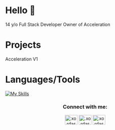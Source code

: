 
# Hello 👋
14 y/o Full Stack Developer
Owner of Acceleration

# Projects
Acceleration V1 

# Languages/Tools

[![My Skills](https://skillicons.dev/icons?i=js,html,css,python,scss,react,replit,vscode,github,discord,bots,gmail,instagram,java)](https://skillicons.dev)




<h3 align="center">Connect with me:</h3>
<p align="center">
 <a href="mailto:xordas@xordas.me" target="blank"><img align="center" src="https://media.xordas.me/movie-river/email_icon.svg" alt="xordas@xordas.me" height="30" width="40" /></a>
<a href="https://discord.com/users/754481848268357743" target="blank"><img align="center" src="https://raw.githubusercontent.com/rahuldkjain/github-profile-readme-generator/master/src/images/icons/Social/discord.svg" alt=".xordas" height="30" width="40" /></a>
<a href="https://www.youtube.com/@shadowycc" target="blank"><img align="center" src="https://raw.githubusercontent.com/rahuldkjain/github-profile-readme-generator/master/src/images/icons/Social/youtube.svg" alt="xordas" height="30" width="40" /></a>
</p><br>





    

















<!---
xdevnightless/xdevnightless is a ✨ special ✨ repository because its `README.md` (this file) appears on your GitHub profile.
You can click the Preview link to take a look at your changes.
--->
